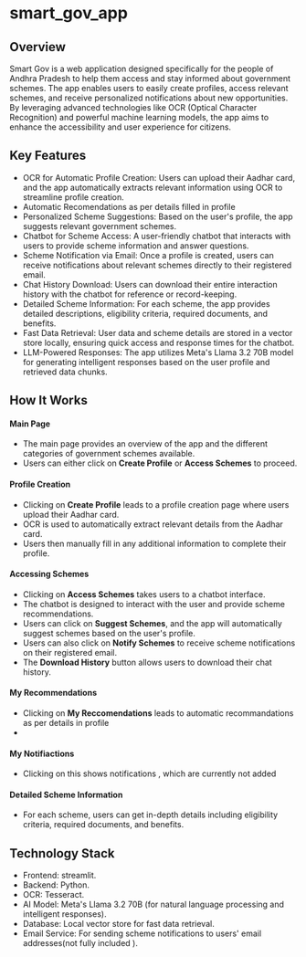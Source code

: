 # smart_gov_app
 ## Overview
  
Smart Gov is a web application designed specifically for the people of Andhra Pradesh to help them access and stay informed about government schemes. The app enables users to easily create profiles, access relevant schemes, and receive personalized notifications about new opportunities. By leveraging advanced technologies like OCR (Optical Character Recognition) and powerful machine learning models, the app aims to enhance the accessibility and user experience for citizens.

## Key Features
- OCR for Automatic Profile Creation: Users can upload their Aadhar card, and the app automatically extracts relevant information using OCR to streamline profile creation.
- Automatic Recomendations as per details filled in profile
- Personalized Scheme Suggestions: Based on the user's profile, the app suggests relevant government schemes.
- Chatbot for Scheme Access: A user-friendly chatbot that interacts with users to provide scheme information and answer questions.
- Scheme Notification via Email: Once a profile is created, users can receive notifications about relevant schemes directly to their registered email.
- Chat History Download: Users can download their entire interaction history with the chatbot for reference or record-keeping.
- Detailed Scheme Information: For each scheme, the app provides detailed descriptions, eligibility criteria, required documents, and benefits.
- Fast Data Retrieval: User data and scheme details are stored in a vector store locally, ensuring quick access and response times for the chatbot.
- LLM-Powered Responses: The app utilizes Meta's Llama 3.2 70B model for generating intelligent responses based on the user profile and retrieved data chunks.

## How It Works

#### Main Page
- The main page provides an overview of the app and the different categories of government schemes available.
- Users can either click on **Create Profile** or **Access Schemes** to proceed.

#### Profile Creation
- Clicking on **Create Profile** leads to a profile creation page where users upload their Aadhar card.
- OCR is used to automatically extract relevant details from the Aadhar card.
- Users then manually fill in any additional information to complete their profile.

#### Accessing Schemes
- Clicking on **Access Schemes** takes users to a chatbot interface.
- The chatbot is designed to interact with the user and provide scheme recommendations.
- Users can click on **Suggest Schemes**, and the app will automatically suggest schemes based on the user's profile.
- Users can also click on **Notify Schemes** to receive scheme notifications on their registered email.
- The **Download History** button allows users to download their chat history.

#### My Recommendations
- Clicking on **My Reccomendations** leads to automatic recommandations as per details in profile
- 
#### My Notifiactions
- Clicking on this shows notifications , which are currently not added


#### Detailed Scheme Information
- For each scheme, users can get in-depth details including eligibility criteria, required documents, and benefits.

  
## Technology Stack
  - Frontend: streamlit.
  - Backend: Python.
  - OCR: Tesseract.
  - AI Model: Meta's Llama 3.2 70B (for natural language processing and intelligent responses).
  - Database: Local vector store for fast data retrieval.
  - Email Service: For sending scheme notifications to users' email addresses(not fully included ).
